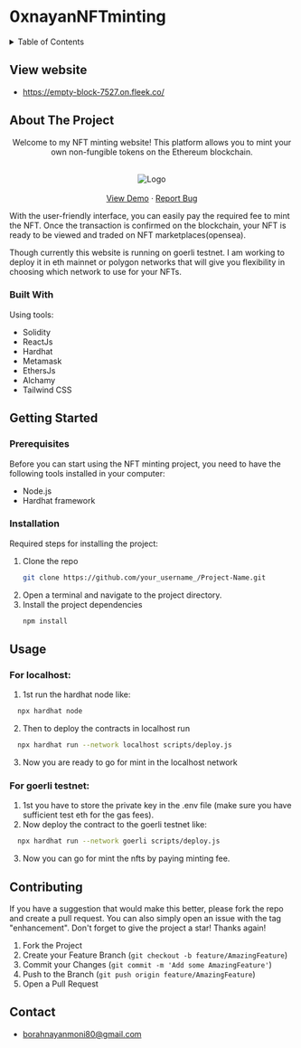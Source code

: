 # 0xnayanNFTminting

<!-- TABLE OF CONTENTS -->
<details>
  <summary>Table of Contents</summary>
  <ol>
   <li><a href="#view-website">View website</a></li>
    <li>
      <a href="#about-the-project">About The Project</a>
      <ul>
        <li><a href="#built-with">Built With</a></li>
      </ul>
    </li>
    <li>
      <a href="#getting-started">Getting Started</a>
      <ul>
        <li><a href="#prerequisites">Prerequisites</a></li>
        <li><a href="#installation">Installation</a></li>
      </ul>
    </li>
    <li><a href="#usage">Usage</a></li>
    <li><a href="#contributing">Contributing</a></li>
    <li><a href="#contact">Contact</a></li>
  </ol>
</details>

## View website
  - https://empty-block-7527.on.fleek.co/

<!-- ABOUT THE PROJECT -->
## About The Project

  <p align="center">
   Welcome to my NFT minting website! This platform allows you to mint your own non-fungible tokens on the Ethereum blockchain.
    <br />
    <br />
    <div align="center">
    <img src="https://ipfs.io/ipfs/QmWtH4CKoa4FdTePVtFJtBwjz542CwQgrsTMrGNpF9hKLJ/3.png" alt="Logo" >
    </a>
    <br/>
    <br/>
    <a href="https://jolly-star-6138.on.fleek.co/">View Demo</a>
    ·
    <a href="https://github.com/0xnayan/mint-nfts/issues">Report Bug</a>
   
  </p>
</div>

With the user-friendly interface, you can easily pay the required fee to mint the NFT. Once the transaction is confirmed on the blockchain, your NFT is ready to be viewed and traded on NFT marketplaces(opensea).

Though currently this website is running on goerli testnet. I am working to deploy it in eth mainnet or polygon networks that will give you flexibility in choosing which network to use for your NFTs.

### Built With
Using tools:

- Solidity
- ReactJs
- Hardhat
- Metamask
- EthersJs
- Alchamy
- Tailwind CSS

<!-- GETTING STARTED -->
## Getting Started

### Prerequisites

Before you can start using the NFT minting project, you need to have the following tools installed in your computer:
- Node.js
- Hardhat framework


### Installation

Required steps for installing the project:

1. Clone the repo
   ```sh
   git clone https://github.com/your_username_/Project-Name.git
   ```
2. Open a terminal and navigate to the project directory.
3. Install the project dependencies
   ```sh
   npm install
   ```

<!-- USAGE EXAMPLES -->
## Usage

### For localhost:
1. 1st run the hardhat node like:
 ```sh
   npx hardhat node
   ```
2. Then to deploy the contracts in localhost run
 ```sh
   npx hardhat run --network localhost scripts/deploy.js
   ```
3. Now you are ready to go for mint in the localhost network

### For goerli testnet:
1. 1st you have to store the private key in the .env file (make sure you have sufficient test eth for the gas fees).
2. Now deploy the contract to the goerli testnet like:
 ```sh
   npx hardhat run --network goerli scripts/deploy.js
   ```
3. Now you can go for mint the nfts by paying minting fee.

<!-- CONTRIBUTING -->
## Contributing

If you have a suggestion that would make this better, please fork the repo and create a pull request. You can also simply open an issue with the tag "enhancement".
Don't forget to give the project a star! Thanks again!

1. Fork the Project
2. Create your Feature Branch (`git checkout -b feature/AmazingFeature`)
3. Commit your Changes (`git commit -m 'Add some AmazingFeature'`)
4. Push to the Branch (`git push origin feature/AmazingFeature`)
5. Open a Pull Request

<!-- CONTACT -->
## Contact

- borahnayanmoni80@gmail.com
